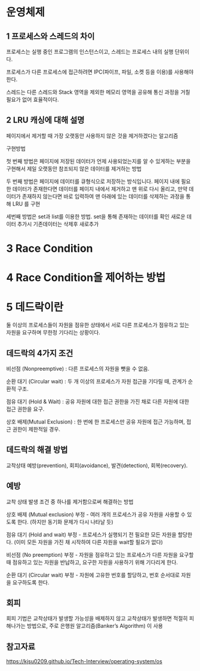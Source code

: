 운영체제
===

1 프로세스와 스레드의 차이
---
프로세스는 실행 중인 프로그램의 인스턴스이고, 스레드는 프로세스 내의 실행 단위이다.

프로세스가 다른 프로세스에 접근하려면 IPC(파이프, 파일, 소켓 등을 이용)를 사용해야 한다.

스레드는 다른 스레드와 Stack 영역을 제외한 메모리 영역을 공유해 통신 과정을 거칠 필요가 없어 효율적이다.

2 LRU 캐싱에 대해 설명
---

페이지에서 제거할 때 가장 오랫동안 사용하지 않은 것을 제거하겠다는 알고리즘

구현방법

첫 번째 방법은 페이지에 저장된 데이터가 언제 사용되었는지를 알 수 있게하는 부분을 구현해서 제일 오랫동안 참조되지 않은 데이터를 제거하는 방법

두 번째 방법은 페이지에 데이터를 큐형식으로 저장하는 방식입니다. 페이지 내에 필요한 데이터가 존재한다면 데이터를 페이지 내에서 제거하고 맨 위로 다시 올리고, 만약 데이터가 존재하지 않는다면 바로 입력하여 맨 아래에 있는 데이터를 삭제하는 과정을 통해 LRU 를 구현

세번째 방법은 set과 list를 이용한 방법. set을 통해 존재하는 데이터를 확인 새로운 데이터 추가시 기존데이터는 삭제후 새로추가


3 Race Condition
=====

4 Race Condition을 제어하는 방법
=====

5 데드락이란
===

둘 이상의 프로세스들이 자원을 점유한 상태에서 서로 다른 프로세스가 점유하고 있는 자원을 요구하며 무한정 기다리는 상황이다.

데드락의 4가지 조건
-----
비선점 (Nonpreemptive) : 다른 프로세스의 자원을 뺏을 수 없음.

순환 대기 (Circular wait) : 두 개 이상의 프로세스가 자원 접근을 기다릴 때, 관계가 순환적 구조.

점유 대기 (Hold & Wait) : 공유 자원에 대한 접근 권한을 가진 채로 다른 자원에 대한 접근 권한을 요구.

상호 배제(Mutual Exclusion) : 한 번에 한 프로세스만 공유 자원에 접근 가능하며, 접근 권한이 제한적일 경우.

 데드락의 해결 방법
 ---

교착상태 예방(prevention), 회피(avoidance), 발견(detection), 회복(recovery).

예방
---

교착 상태 발생 조건 중 하나를 제거함으로써 해결하는 방법

상호 배제 (Mutual exclusion) 부정	- 여러 개의 프로세스가 공유 자원을 사용할 수 있도록 한다. (하지만 동기화 문제가 다시 나타날 듯)

점유 대기 (Hold and wait) 부정	- 프로세스가 실행되기 전 필요한 모든 자원을 할당한다. (이미 모든 자원을 가진 채 시작하여 다른 자원을 wait할 필요가 없다)

비선점 (No preemption) 부정	-  자원을 점유하고 있는 프로세스가 다른 자원을 요구할 때 점유하고 있는 자원을 반납하고, 요구한 자원을 사용하기 위해 기다리게 한다.

순환 대기 (Circular wait) 부정	- 자원에 고유한 번호를 할당하고, 번호 순서대로 자원을 요구하도록 한다.

회피
---
회피 기법은 교착상태가 발생할 가능성을 배제하지 않고 교착상태가 발생하면 적절히 피해나가는 방법으로, 주로 은행원 알고리즘(Banker’s Algorithm) 이 사용

참고자료
---

https://kjsu0209.github.io/Tech-Interview/operating-system/os
